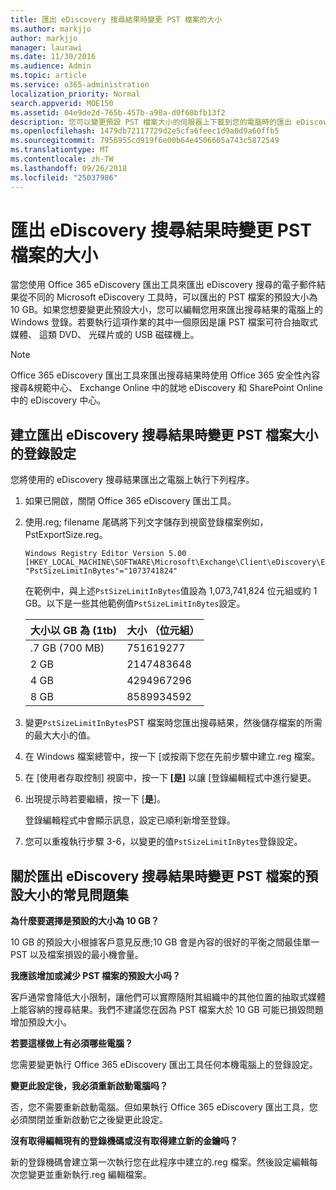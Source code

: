 ```yaml
---
title: 匯出 eDiscovery 搜尋結果時變更 PST 檔案的大小
ms.author: markjjo
author: markjjo
manager: laurawi
ms.date: 11/30/2016
ms.audience: Admin
ms.topic: article
ms.service: o365-administration
localization_priority: Normal
search.appverid: MOE150
ms.assetid: 04e9de2d-765b-457b-a98a-d0f60bfb13f2
description: 您可以變更預設 PST 檔案大小的伺服器上下載到您的電腦時的匯出 eDiscovery 搜尋結果。
ms.openlocfilehash: 1479db72117729d2e5cfa6feec1d9a0d9a60ffb5
ms.sourcegitcommit: 7956955cd919f6e00b64e4506605a743c5872549
ms.translationtype: MT
ms.contentlocale: zh-TW
ms.lasthandoff: 09/26/2018
ms.locfileid: "25037986"
---
```

# <a name="change-the-size-of-pst-files-when-exporting-ediscovery-search-results"></a>匯出 eDiscovery 搜尋結果時變更 PST 檔案的大小

當您使用 Office 365 eDiscovery 匯出工具來匯出 eDiscovery 搜尋的電子郵件結果從不同的 Microsoft eDiscovery 工具時，可以匯出的 PST 檔案的預設大小為 10 GB。如果您想要變更此預設大小，您可以編輯您用來匯出搜尋結果的電腦上的 Windows 登錄。若要執行這項作業的其中一個原因是讓 PST 檔案可符合抽取式媒體、 這類 DVD、 光碟片或的 USB 磁碟機上。 
  
> [!NOTE]
>  Office 365 eDiscovery 匯出工具來匯出搜尋結果時使用 Office 365 安全性內容搜尋&amp;規範中心、 Exchange Online 中的就地 eDiscovery 和 SharePoint Online 中的 eDiscovery 中心。 
  
## <a name="create-a-registry-setting-to-change-the-size-of-pst-files-when-you-export-ediscovery-search-results"></a>建立匯出 eDiscovery 搜尋結果時變更 PST 檔案大小的登錄設定

您將使用的 eDiscovery 搜尋結果匯出之電腦上執行下列程序。
  
1. 如果已開啟，關閉 Office 365 eDiscovery 匯出工具。 
    
2. 使用.reg; filename 尾碼將下列文字儲存到視窗登錄檔案例如，PstExportSize.reg。 
    
    ```
    Windows Registry Editor Version 5.00
    [HKEY_LOCAL_MACHINE\SOFTWARE\Microsoft\Exchange\Client\eDiscovery\ExportTool]
    "PstSizeLimitInBytes"="1073741824"
    ```

    在範例中，與上述`PstSizeLimitInBytes`值設為 1,073,741,824 位元組或約 1 GB。以下是一些其他範例值`PstSizeLimitInBytes`設定。 
    
    |**大小以 GB 為 (1tb)**|**大小 （位元組）**|
    |:-----|:-----|
    |.7 GB (700 MB)  <br/> |751619277  <br/> |
    |2 GB  <br/> |2147483648  <br/> |
    |4 GB  <br/> |4294967296  <br/> |
    |8 GB  <br/> |8589934592  <br/> |
   
3. 變更`PstSizeLimitInBytes`PST 檔案時您匯出搜尋結果，然後儲存檔案的所需的最大大小的值。 
    
4. 在 Windows 檔案總管中，按一下 [或按兩下您在先前步驟中建立.reg 檔案。
    
5. 在 [使用者存取控制] 視窗中，按一下 **[是]** 以讓 [登錄編輯程式中進行變更。 
    
6. 出現提示時若要繼續，按一下 [**是**]。
    
    登錄編輯程式中會顯示訊息，設定已順利新增至登錄。
    
7. 您可以重複執行步驟 3-6，以變更的值`PstSizeLimitInBytes`登錄設定。 
  
## <a name="frequently-asked-questions-about-changing-the-default-size-of-pst-files-when-you-export-ediscovery-search-results"></a>關於匯出 eDiscovery 搜尋結果時變更 PST 檔案的預設大小的常見問題集

 **為什麼要選擇是預設的大小為 10 GB？**
  
10 GB 的預設大小根據客戶意見反應;10 GB 會是內容的很好的平衡之間最佳單一 PST 以及檔案損毀的最小機會量。
  
 **我應該增加或減少 PST 檔案的預設大小吗？**
  
客戶通常會降低大小限制，讓他們可以實際隨附其組織中的其他位置的抽取式媒體上能容納的搜尋結果。我們不建議您在因為 PST 檔案大於 10 GB 可能已損毀問題增加預設大小。
  
 **若要這樣做上有必須哪些電腦？**
  
您需要變更執行 Office 365 eDiscovery 匯出工具任何本機電腦上的登錄設定。
  
 **變更此設定後，我必須重新啟動電腦吗？**
  
否，您不需要重新啟動電腦。但如果執行 Office 365 eDiscovery 匯出工具，您必須關閉並重新啟動它之後變更此設定。
  
 **沒有取得編輯現有的登錄機碼或沒有取得建立新的金鑰吗？**
  
新的登錄機碼會建立第一次執行您在此程序中建立的.reg 檔案。然後設定編輯每次您變更並重新執行.reg 編輯檔案。
